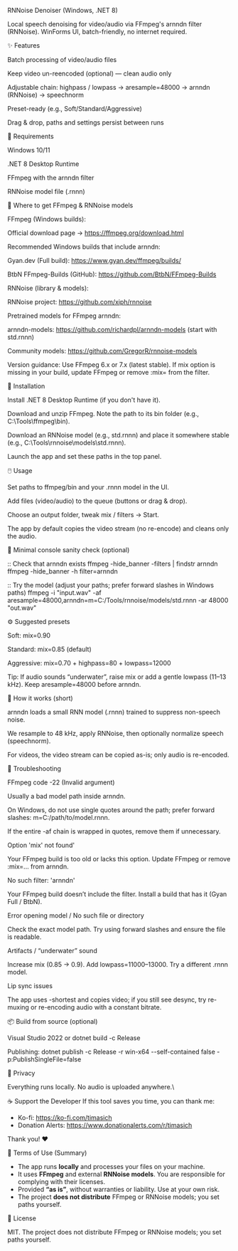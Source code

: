 RNNoise Denoiser (Windows, .NET 8)

Local speech denoising for video/audio via FFmpeg's arnndn filter (RNNoise). WinForms UI, batch-friendly, no internet required.


✨ Features

Batch processing of video/audio files

Keep video un-reencoded (optional) — clean audio only

Adjustable chain: highpass / lowpass → aresample=48000 → arnndn (RNNoise) → speechnorm

Preset-ready (e.g., Soft/Standard/Aggressive)

Drag & drop, paths and settings persist between runs


🔧 Requirements

Windows 10/11

.NET 8 Desktop Runtime

FFmpeg with the arnndn filter

RNNoise model file (.rnnn)


🔽 Where to get FFmpeg & RNNoise models

FFmpeg (Windows builds):

Official download page → https://ffmpeg.org/download.html

Recommended Windows builds that include arnndn:

Gyan.dev (Full build): https://www.gyan.dev/ffmpeg/builds/

BtbN FFmpeg-Builds (GitHub): https://github.com/BtbN/FFmpeg-Builds

RNNoise (library & models):

RNNoise project: https://github.com/xiph/rnnoise

Pretrained models for FFmpeg arnndn:

arnndn-models: https://github.com/richardpl/arnndn-models (start with std.rnnn)

Community models: https://github.com/GregorR/rnnoise-models

Version guidance: Use FFmpeg 6.x or 7.x (latest stable). If mix option is missing in your build, update FFmpeg or remove :mix= from the filter.


🚀 Installation

Install .NET 8 Desktop Runtime (if you don't have it).

Download and unzip FFmpeg. Note the path to its bin folder (e.g., C:\Tools\ffmpeg\bin).

Download an RNNoise model (e.g., std.rnnn) and place it somewhere stable (e.g., C:\Tools\rnnoise\models\std.rnnn).

Launch the app and set these paths in the top panel.


🖱️ Usage

Set paths to ffmpeg/bin and your .rnnn model in the UI.

Add files (video/audio) to the queue (buttons or drag & drop).

Choose an output folder, tweak mix / filters → Start.

The app by default copies the video stream (no re-encode) and cleans only the audio.


🔬 Minimal console sanity check (optional)

:: Check that arnndn exists
ffmpeg -hide_banner -filters | findstr arnndn
ffmpeg -hide_banner -h filter=arnndn

:: Try the model (adjust your paths; prefer forward slashes in Windows paths)
ffmpeg -i "input.wav" -af aresample=48000,arnndn=m=C:/Tools/rnnoise/models/std.rnnn -ar 48000 "out.wav"


⚙️ Suggested presets

Soft: mix=0.90

Standard: mix=0.85 (default)

Aggressive: mix=0.70 + highpass=80 + lowpass=12000

Tip: If audio sounds “underwater”, raise mix or add a gentle lowpass (11–13 kHz). Keep aresample=48000 before arnndn.


🧩 How it works (short)

arnndn loads a small RNN model (.rnnn) trained to suppress non-speech noise.

We resample to 48 kHz, apply RNNoise, then optionally normalize speech (speechnorm).

For videos, the video stream can be copied as-is; only audio is re-encoded.


🧰 Troubleshooting

FFmpeg code -22 (Invalid argument)

Usually a bad model path inside arnndn.

On Windows, do not use single quotes around the path; prefer forward slashes: m=C:/path/to/model.rnnn.

If the entire -af chain is wrapped in quotes, remove them if unnecessary.

Option 'mix' not found'

Your FFmpeg build is too old or lacks this option. Update FFmpeg or remove :mix=... from arnndn.

No such filter: 'arnndn'

Your FFmpeg build doesn’t include the filter. Install a build that has it (Gyan Full / BtbN).

Error opening model / No such file or directory

Check the exact model path. Try using forward slashes and ensure the file is readable.

Artifacts / “underwater” sound

Increase mix (0.85 → 0.9). Add lowpass=11000–13000. Try a different .rnnn model.

Lip sync issues

The app uses -shortest and copies video; if you still see desync, try re-muxing or re-encoding audio with a constant bitrate.


📦 Build from source (optional)

Visual Studio 2022 or dotnet build -c Release

Publishing: dotnet publish -c Release -r win-x64 --self-contained false -p:PublishSingleFile=false


🔐 Privacy

Everything runs locally. No audio is uploaded anywhere.\


☕ Support the Developer
If this tool saves you time, you can thank me:

- Ko-fi: https://ko-fi.com/timasich
- Donation Alerts: https://www.donationalerts.com/r/timasich

Thank you! ❤️


📖 Terms of Use (Summary)
- The app runs **locally** and processes your files on your machine.
- It uses **FFmpeg** and external **RNNoise models**. You are responsible for complying with their licenses.
- Provided **“as is”**, without warranties or liability. Use at your own risk.
- The project **does not distribute** FFmpeg or RNNoise models; you set paths yourself.


📜 License

MIT. The project does not distribute FFmpeg or RNNoise models; you set paths yourself.
